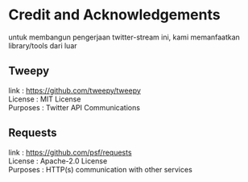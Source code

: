 # Credit and Acknowledgements

untuk membangun pengerjaan twitter-stream ini, kami memanfaatkan library/tools dari luar

## Tweepy
link : https://github.com/tweepy/tweepy  
License : MIT License  
Purposes : Twitter API Communications  

## Requests
link : https://github.com/psf/requests  
License : Apache-2.0 License   
Purposes : HTTP(s) communication with other services  
